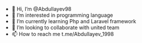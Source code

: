 - 👋 Hi, I’m @Abdullayev98
- 👀 I’m interested in programming language
- 🌱 I’m currently learning Php and Laravel framework
- 💞️ I’m looking to collaborate with united team
- 📫 How to reach me t.me/Abdullayev_1998

<!---
Abdullayev98/Abdullayev98 is a ✨ special ✨ repository because its `README.md` (this file) appears on your GitHub profile.
You can click the Preview link to take a look at your changes.
--->
